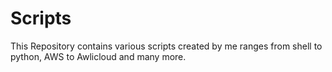 # Scripts
This Repository contains various scripts created by me ranges from shell to python, AWS to Awlicloud and many more.
